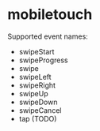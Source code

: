 # mobiletouch

Supported event names:
  *  swipeStart
  *  swipeProgress
  *  swipe
  *  swipeLeft
  *  swipeRight
  *  swipeUp
  *  swipeDown
  *  swipeCancel
  *  tap (TODO)
